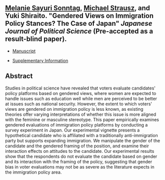 ## [Melanie Sayuri Sonntag](https://melaniedominguez.com/), [Michael Strausz](https://www.michaelstrausz.com/), and Yuki Shiraito. "Gendered Views on Immigration Policy Stances? The Case of Japan" _Japanese Journal of Political Science_ (Pre-accepted as a result-blind paper).

- [Manuscript](../files/gndrimgr.pdf)

- [Supplementary Information](../files/gndrimgr_si.pdf)

## Abstract
Studies in political science have revealed that voters evaluate candidates' policy platforms based on gendered views, where women are expected to handle issues such as education well while men are perceived to be better at issues such as national security.
However, the extent to which voters' views are gendered on immigration policy is less known, as existing theories offer varying interpretations of whether this issue is more aligned with the feminine or masculine stereotype.
This paper empirically examines gendered evaluations of immigration policy platforms by conducting a survey experiment in Japan.
Our experimental vignette presents a hypothetical candidate who is affiliated with a traditionally anti-immigration party but supports expanding immigration.
We manipulate the gender of the candidate and the gendered framing of the position, and examine their interaction effects on attitudes to the candidate.
Our experimental results show that the respondents do not evaluate the candidate based on gender and its interaction with the framing of the policy, suggesting that gender bias in voter evaluations may not be as severe as the literature expects in the immigration policy area.
